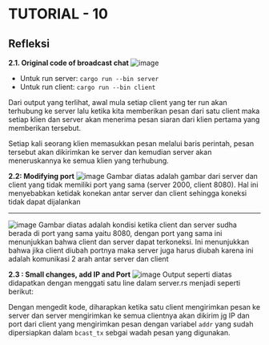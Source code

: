 # TUTORIAL - 10
## Refleksi

__2.1. Original code of broadcast chat__
![image](https://github.com/rhaken/broadcast/assets/39646450/e776b4d7-1e83-4174-b2f4-85b311ffb3c0)

- Untuk run server: `cargo run --bin server`
- Untuk run client: `cargo run --bin client`

Dari output yang terlihat, awal mula setiap client yang ter run akan terhubung ke server lalu ketika kita memberikan pesan dari satu client maka setiap klien dan server akan menerima pesan siaran dari  klien pertama yang memberikan tersebut. 

Setiap kali seorang klien memasukkan pesan melalui baris perintah, pesan tersebut akan dikirimkan ke server dan kemudian server akan meneruskannya ke semua klien yang terhubung.

__2.2: Modifying port__
![image](https://github.com/rhaken/broadcast/assets/39646450/7a754cdf-9d5a-47ec-af76-ff473579cb4e)
Gambar diatas adalah gambar dari server dan client yang tidak memiliki port yang sama (server 2000, client 8080). Hal ini menyebabkan ketidak konekan antar server dan client sehingga koneksi tidak dapat dijalankan

<hr>

![image](https://github.com/rhaken/broadcast/assets/39646450/ae10e702-614d-4410-8bcb-c9139dab0f7e)
Gambar diatas adalah kondisi ketika client dan server sudha berada di port yang sama yaitu 8080, dengan port yang sama ini menunjukkan bahwa client dan server dapat terkoneksi. Ini menunjukkan bahwa jika client diubah portnya maka server juga harus diubah karena ini adalah komunikasi 2 arah antar server dan client

__2.3 : Small changes, add IP and Port__
![image](https://github.com/rhaken/broadcast/assets/39646450/514ebcec-0883-4f77-bffe-e9bd7c6a9e58)
Output seperti diatas didapatkan dengan menggati satu line dalam server.rs menjadi seperti berikut:

Dengan mengedit kode, diharapkan ketika satu client mengirimkan pesan ke server dan server mengirimkan ke semua clientnya akan dikirim jg IP dan port dari client yang mengirimkan pesan dengan variabel `addr` yang sudah dipersiapkan dalam `bcast_tx` sebgai wadah pesan yang digunakan.
